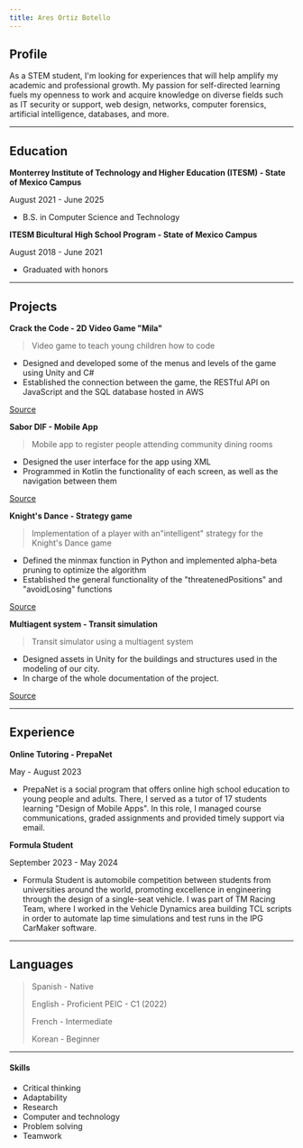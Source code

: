 ```yaml
---
title: Ares Ortiz Botello
---
```


## Profile

As a STEM student, I'm looking for experiences that will help amplify my academic and professional growth. My passion for self-directed learning fuels my openness to work and acquire knowledge on diverse fields such as IT security or support, web design, networks, computer forensics, artificial intelligence, databases, and more.

* * *

## Education
**Monterrey Institute of Technology and Higher Education (ITESM) - State of Mexico Campus**

August 2021 - June 2025
* B.S. in Computer Science and Technology

**ITESM Bicultural High School Program - State of Mexico Campus**

August 2018 - June 2021
* Graduated with honors

* * *

## Projects
**Crack the Code - 2D Video Game "Mila"**
> Video game to teach young children how to code

* Designed and developed some of the menus and levels of the game using Unity and C#
* Established the connection between the game, the RESTful API on JavaScript and the SQL database hosted in AWS
  
[Source](https://github.com/aresortiz/Mila-backend.git)

**Sabor DIF - Mobile App**
> Mobile app to register people attending community dining rooms

* Designed the user interface for the app using XML
* Programmed in Kotlin the functionality of each screen, as well as the navigation between them
  
[Source](https://github.com/aresortiz/SaborDIF.git)

**Knight's Dance - Strategy game**
> Implementation of a player with an"intelligent" strategy for the Knight's Dance game

* Defined the minmax function in Python and implemented alpha-beta pruning to optimize the algorithm 
* Established the general functionality of the "threatenedPositions" and "avoidLosing" functions

[Source](https://github.com/aresortiz/CaballosBailarines.git)

**Multiagent system - Transit simulation**
> Transit simulator using a multiagent system

* Designed assets in Unity for the buildings and structures used in the modeling of our city.
* In charge of the whole documentation of the project.
  
[Source](https://github.com/aresortiz/trans-project.git)

* * *

## Experience
**Online Tutoring - PrepaNet**

May - August 2023
* PrepaNet is a social program that offers online high school education to young people and adults. There, I served as a tutor of 17 students learning "Design of Mobile Apps". In this role, I managed course communications, graded assignments and provided timely support via email.

**Formula Student**

September 2023 - May 2024
* Formula Student is automobile competition between students from universities around the world, promoting excellence in engineering through the design of a single-seat vehicle. I was part of TM Racing Team, where I worked in the Vehicle Dynamics area building TCL scripts in order to automate lap time simulations and test runs in the IPG CarMaker software.

* * *

## Languages

> Spanish - Native
>
> English - Proficient
> PEIC - C1 (2022)
>
> French - Intermediate
>
> Korean - Beginner

* * *

#### Skills

*   Critical thinking
*   Adaptability
*   Research
*   Computer and technology
*   Problem solving
*   Teamwork
